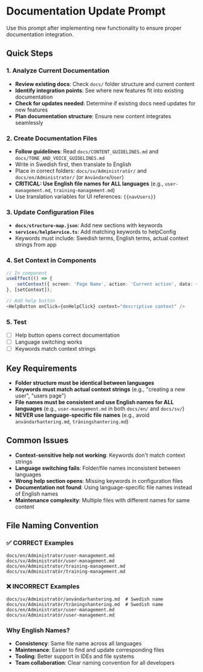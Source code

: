 # Documentation Update Prompt

Use this prompt after implementing new functionality to ensure proper documentation integration.

## Quick Steps

### 1. Analyze Current Documentation
- **Review existing docs**: Check `docs/` folder structure and current content
- **Identify integration points**: See where new features fit into existing documentation
- **Check for updates needed**: Determine if existing docs need updates for new features
- **Plan documentation structure**: Ensure new content integrates seamlessly

### 2. Create Documentation Files
- **Follow guidelines**: Read `docs/CONTENT_GUIDELINES.md` and `docs/TONE_AND_VOICE_GUIDELINES.md`
- Write in Swedish first, then translate to English
- Place in correct folders: `docs/sv/Administratör/` and `docs/en/Administrator/` (or `Användare`/`User`)
- **CRITICAL: Use English file names for ALL languages** (e.g., `user-management.md`, `training-management.md`)
- Use translation variables for UI references: `{{navUsers}}`

### 3. Update Configuration Files
- **`docs/structure-map.json`**: Add new sections with keywords
- **`services/helpService.ts`**: Add matching keywords to helpConfig
- Keywords must include: Swedish terms, English terms, actual context strings from app

### 4. Set Context in Components
```typescript
// In component
useEffect(() => {
    setContext({ screen: 'Page Name', action: 'Current action', data: {} });
}, [setContext]);

// Add help button
<HelpButton onClick={onHelpClick} context="descriptive context" />
```

### 5. Test
- [ ] Help button opens correct documentation
- [ ] Language switching works
- [ ] Keywords match context strings

## Key Requirements

- **Folder structure must be identical between languages**
- **Keywords must match actual context strings** (e.g., "creating a new user", "users page")
- **File names must be consistent and use English names for ALL languages** (e.g., `user-management.md` in both `docs/en/` and `docs/sv/`)
- **NEVER use language-specific file names** (e.g., avoid `användarhantering.md`, `träningshantering.md`)

## Common Issues

- **Context-sensitive help not working**: Keywords don't match context strings
- **Language switching fails**: Folder/file names inconsistent between languages
- **Wrong help section opens**: Missing keywords in configuration files
- **Documentation not found**: Using language-specific file names instead of English names
- **Maintenance complexity**: Multiple files with different names for same content

## File Naming Convention

### ✅ CORRECT Examples
```
docs/en/Administrator/user-management.md
docs/sv/Administratör/user-management.md
docs/en/Administrator/training-management.md
docs/sv/Administratör/training-management.md
```

### ❌ INCORRECT Examples
```
docs/sv/Administratör/användarhantering.md  # Swedish name
docs/sv/Administratör/träningshantering.md  # Swedish name
docs/en/Administrator/user-management.md
docs/sv/Administratör/user-management.md
```

### Why English Names?
- **Consistency**: Same file name across all languages
- **Maintenance**: Easier to find and update corresponding files
- **Tooling**: Better support in IDEs and file systems
- **Team collaboration**: Clear naming convention for all developers
